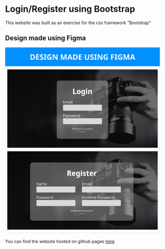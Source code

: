 # Login/Register using Bootstrap

This website was built as an exercise for the css framework "Bootstrap"

## Design made using Figma
![Design](assets/images/design.jpg)

You can find the website hosted on github pages [here](https://amr-hammoud.github.io/login-register-bootstrap/)
